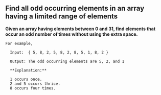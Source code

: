 ## Find all odd occurring elements in an array having a limited range of elements ##

**Given an array having elements between 0 and 31, find elements that occur an odd number of times without using the extra space.**

    For example,

      Input:  { 5, 8, 2, 5, 8, 2, 8, 5, 1, 8, 2 }

      Output: The odd occurring elements are 5, 2, and 1

      **Explanation:**

      1 occurs once.
      2 and 5 occurs thrice.
      8 occurs four times.
